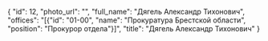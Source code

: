 {
    "id": 12,
    "photo_url": "",
    "full_name": "Дягель Александр Тихонович",
    "offices": "[{\"id\": \"01-00\", \"name\": \"Прокуратура Брестской области\", \"position\": \"Прокурор отдела\"}]",
    "title": "Дягель Александр Тихонович"
}